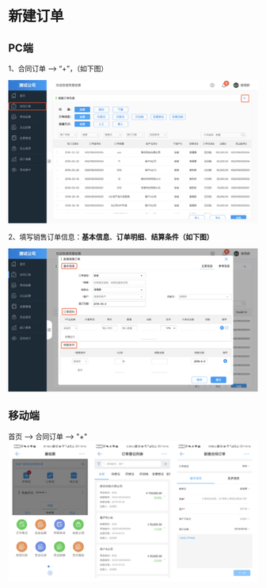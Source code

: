 # 新建订单

## PC端

1、合同订单 —&gt; “+”，（如下图）

![](/img/WX20180503-190904@2x.png)

2、填写销售订单信息：**基本信息**、**订单明细**、**结算条件（如下图）**

![](/img/WX20180503-191339@2x.png)

## 移动端

首页 —&gt; 合同订单 —&gt; "+"
![](/img/xin_jian_ding_dan.png)